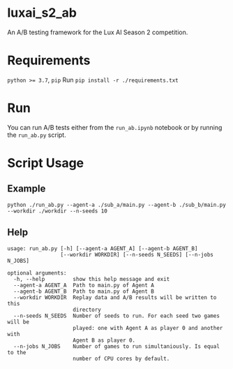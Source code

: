 # luxai_s2_ab

An A/B testing framework for the Lux AI Season 2 competition.

# Requirements

`python >= 3.7`, `pip`
Run `pip install -r ./requirements.txt`

# Run

You can run A/B tests either from the `run_ab.ipynb` notebook or by running the `run_ab.py` script.

# Script Usage

## Example

```
python ./run_ab.py --agent-a ./sub_a/main.py --agent-b ./sub_b/main.py --workdir ./workdir --n-seeds 10
```

## Help

```
usage: run_ab.py [-h] [--agent-a AGENT_A] [--agent-b AGENT_B]
                 [--workdir WORKDIR] [--n-seeds N_SEEDS] [--n-jobs N_JOBS]

optional arguments:
  -h, --help         show this help message and exit
  --agent-a AGENT_A  Path to main.py of Agent A
  --agent-b AGENT_B  Path to main.py of Agent B
  --workdir WORKDIR  Replay data and A/B results will be written to this
                     directory
  --n-seeds N_SEEDS  Number of seeds to run. For each seed two games will be
                     played: one with Agent A as player 0 and another with
                     Agent B as player 0.
  --n-jobs N_JOBS    Number of games to run simultaniously. Is equal to the
                     number of CPU cores by default.
```
